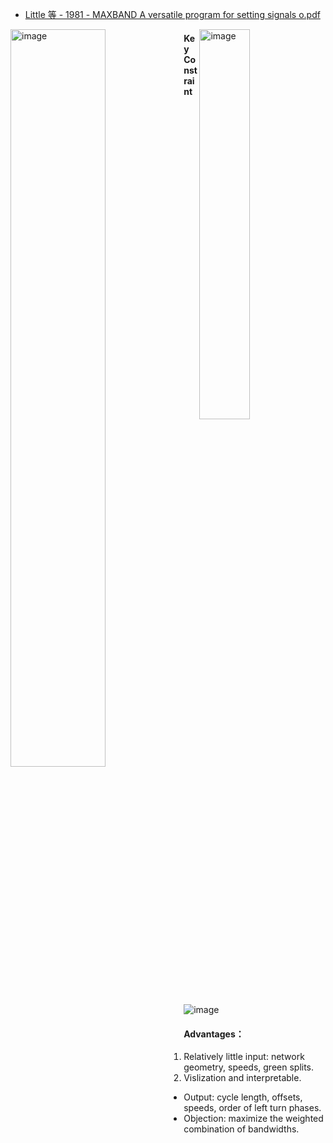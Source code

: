 - [Little 等 - 1981 - MAXBAND A versatile program for setting signals o.pdf](https://github.com/SSW-Talon/Survey_RL_Light/files/15141078/Little.-.1981.-.MAXBAND.A.versatile.program.for.setting.signals.o.pdf)

<div>
    <img src="https://github.com/SSW-Talon/Survey_RL_Light/assets/70064164/8df29efb-01de-423b-96e2-ee537b9255c7" alt="image" style="float:left; width:55%;">
    <img src="https://github.com/SSW-Talon/Survey_RL_Light/assets/70064164/2b34d7d1-0840-4cb7-8bdc-a101b1cc27c3" alt="image" style="float:right; width:40%;">
</div>

#### Key Constraint
![image](https://github.com/SSW-Talon/Survey_RL_Light/assets/70064164/01acdc03-0a78-4950-aa3a-30babd493330)

#### Advantages：
1. Relatively little input: network geometry, speeds, green splits.
2. Vislization and interpretable.

- Output: cycle length, offsets, speeds, order of left turn phases.
- Objection: maximize the weighted combination of bandwidths. 
